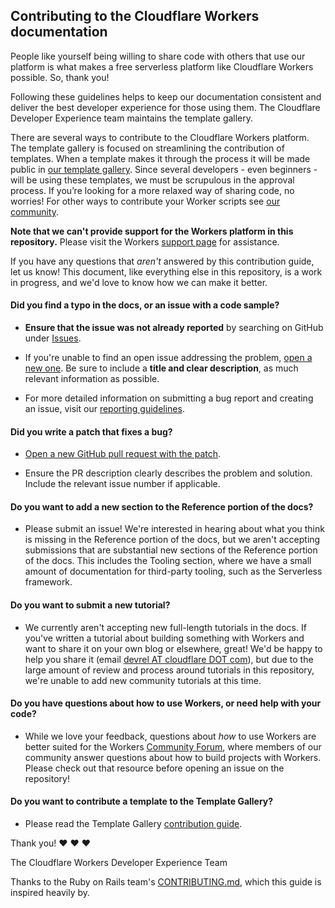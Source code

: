 ## Contributing to the Cloudflare Workers documentation

People like yourself being willing to share code with others that use our platform is what makes a free serverless platform like Cloudflare Workers possible. So, thank you!

Following these guidelines helps to keep our documentation consistent and deliver the best developer experience for those using them. The Cloudflare Developer Experience team maintains the template gallery.

There are several ways to contribute to the Cloudflare Workers platform. The template gallery is focused on streamlining the contribution of templates. When a template makes it through the process it will be made public in [our template gallery](https://workers.cloudflare.com/docs/templates/). Since several developers - even beginners - will be using these templates, we must be scrupulous in the approval process. If you’re looking for a more relaxed way of sharing code, no worries! For other ways to contribute your Worker scripts see [our community](https://community.cloudflare.com/c/developers/workers).

**Note that we can't provide support for the Workers platform in this repository.** Please visit the Workers [support page](https://support.cloudflare.com/hc/en-us/sections/360000215372-Cloudflare-Workers) for assistance.

If you have any questions that _aren't_ answered by this contribution guide, let us know! This document, like everything else in this repository, is a work in progress, and we'd love to know how we can make it better.

#### **Did you find a typo in the docs, or an issue with a code sample?**

* **Ensure that the issue was not already reported** by searching on GitHub under [Issues](https://github.com/cloudflare/workers-dovs/issues).

* If you're unable to find an open issue addressing the problem, [open a new one](https://github.com/cloudflare/workers-docs/issues/new). Be sure to include a **title and clear description**, as much relevant information as possible.

* For more detailed information on submitting a bug report and creating an issue, visit our [reporting guidelines](https://edgeguides.rubyonrails.org/contributing_to_ruby_on_rails.html#reporting-an-issue).

#### **Did you write a patch that fixes a bug?**

* [Open a new GitHub pull request with the patch](https://github.com/cloudflare/cloudflare-docs/compare).

* Ensure the PR description clearly describes the problem and solution. Include the relevant issue number if applicable.

#### **Do you want to add a new section to the Reference portion of the docs?**

* Please submit an issue! We're interested in hearing about what you think is missing in the Reference portion of the docs, but we aren't accepting submissions that are substantial new sections of the Reference portion of the docs. This includes the Tooling section, where we have a small amount of documentation for third-party tooling, such as the Serverless framework.

#### **Do you want to submit a new tutorial?**

* We currently aren't accepting new full-length tutorials in the docs. If you've written a tutorial about building something with Workers and want to share it on your own blog or elsewhere, great! We'd be happy to help you share it (email [devrel AT cloudflare DOT com](mailto:devrel@cloudflare.com)), but due to the large amount of review and process around tutorials in this repository, we're unable to add new community tutorials at this time.

#### **Do you have questions about how to use Workers, or need help with your code?**

* While we love your feedback, questions about _how_ to use Workers are better suited for the Workers [Community Forum](https://community.cloudflare.com/c/developers/workers), where members of our community answer questions about how to build projects with Workers. Please check out that resource before opening an issue on the repository!

#### **Do you want to contribute a template to the Template Gallery?**

* Please read the Template Gallery [contribution guide](content/templates/CONTRIBUTING.md).

Thank you! :heart: :heart: :heart:

The Cloudflare Workers Developer Experience Team

Thanks to the Ruby on Rails team's [CONTRIBUTING.md](https://github.com/rails/rails/blob/d2380911847a4d12a55d727b79c94188e5e074ae/CONTRIBUTING.md), which this guide is inspired heavily by.